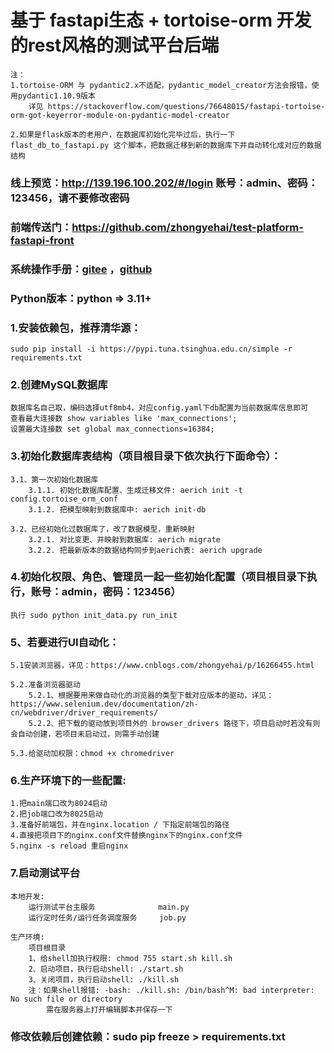 # 基于 fastapi生态 + tortoise-orm 开发的rest风格的测试平台后端
    注：
    1.tortoise-ORM 与 pydantic2.x不适配，pydantic_model_creator方法会报错，使用pydantic1.10.9版本
        详见 https://stackoverflow.com/questions/76648015/fastapi-tortoise-orm-got-keyerror-module-on-pydantic-model-creator

    2.如果是flask版本的老用户，在数据库初始化完毕过后，执行一下 flast_db_to_fastapi.py 这个脚本，把数据迁移到新的数据库下并自动转化成对应的数据结构
### 线上预览：http://139.196.100.202/#/login  账号：admin、密码：123456，请不要修改密码

### 前端传送门：https://github.com/zhongyehai/test-platform-fastapi-front

### 系统操作手册：[gitee](https://gitee.com/Xiang-Qian-Zou/api-test-api/blob/master/%E6%93%8D%E4%BD%9C%E6%89%8B%E5%86%8C.md) ，[github](https://github.com/zhongyehai/api-test-api/blob/main/%E6%93%8D%E4%BD%9C%E6%89%8B%E5%86%8C.md)

### Python版本：python => 3.11+

### 1.安装依赖包，推荐清华源：
    sudo pip install -i https://pypi.tuna.tsinghua.edu.cn/simple -r requirements.txt

### 2.创建MySQL数据库
    数据库名自己取，编码选择utf8mb4，对应config.yaml下db配置为当前数据库信息即可
    查看最大连接数 show variables like 'max_connections';
    设置最大连接数 set global max_connections=16384;


### 3.初始化数据库表结构（项目根目录下依次执行下面命令）：

    3.1、第一次初始化数据库
        3.1.1. 初始化数据库配置、生成迁移文件: aerich init -t config.tortoise_orm_conf
        3.1.2. 把模型映射到数据库中: aerich init-db

    3.2、已经初始化过数据库了，改了数据模型，重新映射
        3.2.1. 对比变更、并映射到数据库: aerich migrate
        3.2.2. 把最新版本的数据结构同步到aerich表: aerich upgrade


### 4.初始化权限、角色、管理员一起一些初始化配置（项目根目录下执行，账号：admin，密码：123456）
    执行 sudo python init_data.py run_init

### 5、若要进行UI自动化：

    5.1安装浏览器，详见：https://www.cnblogs.com/zhongyehai/p/16266455.html

    5.2.准备浏览器驱动
        5.2.1、根据要用来做自动化的浏览器的类型下载对应版本的驱动，详见：https://www.selenium.dev/documentation/zh-cn/webdriver/driver_requirements/
        5.2.2、把下载的驱动放到项目外的 browser_drivers 路径下，项目启动时若没有则会自动创建，若项目未启动过，则需手动创建

    5.3.给驱动加权限：chmod +x chromedriver


### 6.生产环境下的一些配置:
    1.把main端口改为8024启动
    2.把job端口改为8025启动
    3.准备好前端包，并在nginx.location / 下指定前端包的路径
    4.直接把项目下的nginx.conf文件替换nginx下的nginx.conf文件
    5.nginx -s reload 重启nginx

### 7.启动测试平台
    本地开发: 
        运行测试平台主服务              main.py
        运行定时任务/运行任务调度服务     job.py
    
    生产环境:
        项目根目录
        1、给shell加执行权限: chmod 755 start.sh kill.sh
        2、启动项目，执行启动shell: ./start.sh
        3、关闭项目，执行启动shell: ./kill.sh
        注：如果shell报错: -bash: ./kill.sh: /bin/bash^M: bad interpreter: No such file or directory
            需在服务器上打开编辑脚本并保存一下

### 修改依赖后创建依赖：sudo pip freeze > requirements.txt
